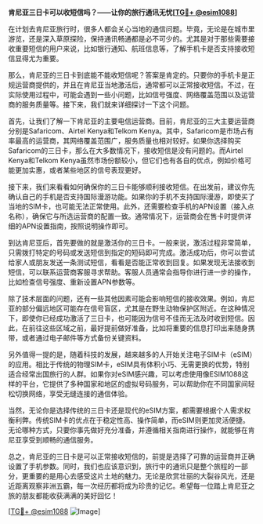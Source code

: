 **肯尼亚三日卡可以收短信吗？——让你的旅行通讯无忧[[TG💪+ @esim1088](https://t.me/s/esim1088)]**

在计划去肯尼亚旅行时，很多人都会关心当地的通信问题。毕竟，无论是在城市里游览，还是深入草原探险，保持通讯畅通都是必不可少的。尤其是对于那些需要接收重要短信的用户来说，比如银行通知、航班信息等，了解手机卡是否支持接收短信显得尤为重要。

那么，肯尼亚的三日卡到底能不能收短信呢？答案是肯定的。只要你的手机卡是正规运营商提供的，并且在肯尼亚当地激活后，通常都可以正常接收短信。不过，在实际使用过程中，可能会遇到一些小问题，比如信号强度、网络覆盖范围以及运营商的服务质量等。接下来，我们就来详细探讨一下这个问题。

首先，让我们了解一下肯尼亚的主要电信运营商。目前，肯尼亚的三大主要运营商分别是Safaricom、Airtel Kenya和Telkom Kenya。其中，Safaricom是市场占有率最高的运营商，其网络覆盖范围广，服务质量也相对较好。如果你选择购买Safaricom的三日卡，那么在大多数情况下，接收短信是没有问题的。而Airtel Kenya和Telkom Kenya虽然市场份额较小，但它们也有各自的优点，例如价格可能更加实惠，或者某些地区的信号表现更好。

接下来，我们来看看如何确保你的三日卡能够顺利接收短信。在出发前，建议你先确认自己的手机是否支持国际漫游功能。如果你的手机不支持国际漫游，即使买了当地的SIM卡，也可能无法正常使用。此外，还需要检查手机的APN设置（接入点名称），确保它与所选运营商的配置一致。通常情况下，运营商会在售卡时提供详细的APN设置指南，按照说明操作即可。

到达肯尼亚后，首先要做的就是激活你的三日卡。一般来说，激活过程非常简单，只需拨打特定的号码或发送短信到指定的短码即可完成。激活成功后，你可以尝试给家人或朋友发送一条测试短信，看看是否能正常收到回复。如果发现无法接收到短信，可以联系运营商客服寻求帮助。客服人员通常会指导你进行进一步的操作，比如检查信号强度、重新设置APN参数等。

除了技术层面的问题，还有一些其他因素可能会影响短信的接收效果。例如，肯尼亚的部分偏远地区可能存在信号盲区，尤其是在野生动物保护区附近。在这种情况下，即使你已经成功激活了三日卡，也可能因为信号不佳而无法及时收到短信。因此，在前往这些区域之前，最好提前做好准备，比如将重要的信息打印出来随身携带，或者通过电子邮件等方式备份关键资料。

另外值得一提的是，随着科技的发展，越来越多的人开始关注电子SIM卡（eSIM）的应用。相比于传统的物理SIM卡，eSIM具有体积小巧、无需更换的优势，特别适合经常出国旅行的人群。如果你对eSIM感兴趣，可以考虑使用像ESIM1088这样的平台，它提供了多种国家和地区的虚拟号码服务，可以帮助你在不同国家间轻松切换网络，享受无缝连接的通信体验。

当然，无论你是选择传统的三日卡还是现代的eSIM方案，都需要根据个人需求权衡利弊。传统SIM卡的优点在于稳定性高、操作简单，而eSIM则更加灵活便捷。无论哪种方式，只要你事先做好充分准备，并遵循相关指南进行操作，就能够在肯尼亚享受到顺畅的通信服务。

总之，肯尼亚的三日卡是可以正常接收短信的，前提是选择了可靠的运营商并正确设置了手机参数。同时，我们也应该意识到，旅行中的通讯只是整个旅程的一部分，更重要的是用心去感受这片土地的魅力。无论是欣赏壮丽的大裂谷风光，还是近距离观察非洲五霸，每一次经历都将成为珍贵的记忆。希望每一位踏上肯尼亚之旅的朋友都能收获满满的美好回忆！

[[TG💪+ @esim1088](https://t.me/s/esim1088) ![Image](https://i.postimg.cc/4NQfJmqS/Snipaste-2025-05-13-00-14-12.png)]